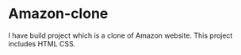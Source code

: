 # Amazon-clone
I have build project which is a clone of Amazon website. This project includes HTML CSS.

